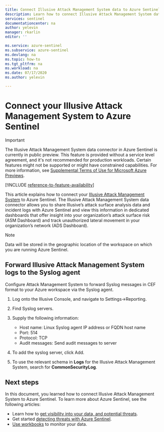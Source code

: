 ```yaml
---
title: Connect Illusive Attack Management System data to Azure Sentinel| Microsoft Docs
description: Learn how to connect Illusive Attack Management System data to Azure Sentinel.
services: sentinel
documentationcenter: na
author: yelevin
manager: rkarlin
editor: ''

ms.service: azure-sentinel
ms.subservice: azure-sentinel
ms.devlang: na
ms.topic: how-to
ms.tgt_pltfrm: na
ms.workload: na
ms.date: 07/17/2020
ms.author: yelevin

---
```

# Connect your Illusive Attack Management System to Azure Sentinel

> [!IMPORTANT]
> The Illusive Attack Management System data connector in Azure Sentinel is currently in public preview.
> This feature is provided without a service level agreement, and it's not recommended for production workloads. Certain features might not be supported or might have constrained capabilities. 
> For more information, see [Supplemental Terms of Use for Microsoft Azure Previews](https://azure.microsoft.com/support/legal/preview-supplemental-terms/).

[!INCLUDE [reference-to-feature-availability](includes/reference-to-feature-availability.md)]

This article explains how to connect your [Illusive Attack Management System](https://www.illusivenetworks.com/technology/platform/attack-detection-system) to Azure Sentinel. The Illusive Attack Management System data connector allows you to share Illusive’s attack surface analysis data and incident logs with Azure Sentinel and view this information in dedicated dashboards that offer insight into your organization’s attack surface risk (ASM Dashboard) and track unauthorized lateral movement in your organization’s network (ADS Dashboard).

> [!NOTE]
> Data will be stored in the geographic location of the workspace on which you are running Azure Sentinel.

## Forward Illusive Attack Management System logs to the Syslog agent  

Configure Attack Management System to forward Syslog messages in CEF format to your Azure workspace via the Syslog agent.

1. Log onto the Illusive Console, and navigate to Settings->Reporting.

1. Find Syslog servers.

1. Supply the following information:
   - Host name: Linux Syslog agent IP address or FQDN host name
   - Port: 514
   - Protocol: TCP
   - Audit messages: Send audit messages to server

1. To add the syslog server, click Add.

1. To use the relevant schema in **Logs** for the Illusive Attack Management System, search for **CommonSecurityLog**.

## Next steps

In this document, you learned how to connect Illusive Attack Management System to Azure Sentinel. To learn more about Azure Sentinel, see the following articles:

- Learn how to [get visibility into your data, and potential threats](quickstart-get-visibility.md).
- Get started [detecting threats with Azure Sentinel](tutorial-detect-threats-built-in.md).
- [Use workbooks](tutorial-monitor-your-data.md) to monitor your data.
